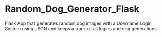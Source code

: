 # Random_Dog_Generator_Flask
Flask App that generates random dog images with a Username Login System using JSON and keeps a track of  all logins and dog generations
